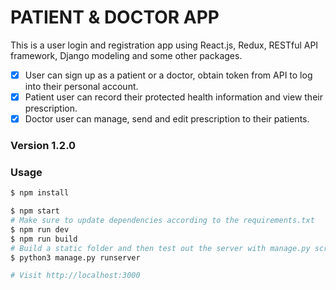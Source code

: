 # PATIENT & DOCTOR APP
This is a user login and registration app using React.js, Redux, RESTful API framework, Django modeling and some other packages.

- [x] User can sign up as a patient or a doctor, obtain token from API to log into their personal account.
- [x] Patient user can record their protected health information and view their prescription.
- [x] Doctor user can manage, send and edit prescription to their patients.

### Version 1.2.0
### Usage
  
```sh
$ npm install
```

```sh
$ npm start
# Make sure to update dependencies according to the requirements.txt
$ npm run dev
$ npm run build
# Build a static folder and then test out the server with manage.py script
$ python3 manage.py runserver

# Visit http://localhost:3000
```
